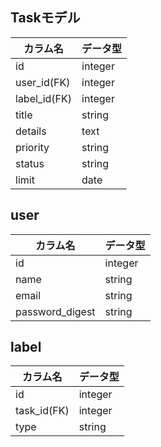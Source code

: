 ## Taskモデル
| カラム名 | データ型 |
---|---
| id | integer |
| user_id(FK) | integer |
| label_id(FK) | integer |
| title | string |
| details | text |
| priority | string |
| status | string |
| limit | date |

## user
| カラム名 | データ型 |
---|---
| id | integer |
| name | string |
| email | string |
| password_digest | string |

## label
| カラム名 | データ型 |
---|---
| id | integer |
| task_id(FK) | integer |
| type | string |